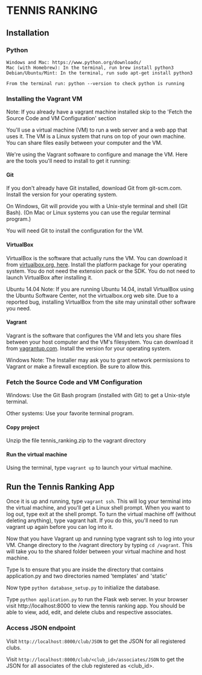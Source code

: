 TENNIS RANKING
=============

## Installation

### Python

```
Windows and Mac: https://www.python.org/downloads/
Mac (with Homebrew): In the terminal, run brew install python3
Debian/Ubuntu/Mint: In the terminal, run sudo apt-get install python3

From the terminal run: python --version to check python is running
```

### Installing the Vagrant VM
Note: If you already have a vagrant machine installed skip to the 'Fetch the Source Code and VM Configuration' section

You'll use a virtual machine (VM) to run a web server and a web app that uses it. The VM is a Linux system that runs on top of your own machine. You can share files easily between your computer and the VM.

We're using the Vagrant software to configure and manage the VM. Here are the tools you'll need to install to get it running:

#### Git
If you don't already have Git installed, download Git from git-scm.com. Install the version for your operating system.

On Windows, Git will provide you with a Unix-style terminal and shell (Git Bash). (On Mac or Linux systems you can use the regular terminal program.)

You will need Git to install the configuration for the VM. 

#### VirtualBox
VirtualBox is the software that actually runs the VM. You can download it from [virtualbox.org, here](https://www.virtualbox.org/wiki/Downloads). Install the platform package for your operating system. You do not need the extension pack or the SDK. You do not need to launch VirtualBox after installing it.

Ubuntu 14.04 Note: If you are running Ubuntu 14.04, install VirtualBox using the Ubuntu Software Center, not the virtualbox.org web site. Due to a reported bug, installing VirtualBox from the site may uninstall other software you need.

#### Vagrant
Vagrant is the software that configures the VM and lets you share files between your host computer and the VM's filesystem. You can download it from [vagrantup.com](https://www.vagrantup.com/downloads.html). Install the version for your operating system.

Windows Note: The Installer may ask you to grant network permissions to Vagrant or make a firewall exception. Be sure to allow this.


### Fetch the Source Code and VM Configuration
Windows: Use the Git Bash program (installed with Git) to get a Unix-style terminal.

Other systems: Use your favorite terminal program.

#### Copy project

Unzip the file tennis_ranking.zip to the vagrant directory 

#### Run the virtual machine
Using the terminal, type `vagrant up` to launch your virtual machine.

## Run the Tennis Ranking App
Once it is up and running, type `vagrant ssh`. This will log your terminal into the virtual machine, and you'll get a Linux shell prompt. When you want to log out, type exit at the shell prompt. To turn the virtual machine off (without deleting anything), type vagrant halt. If you do this, you'll need to run vagrant up again before you can log into it.

Now that you have Vagrant up and running type vagrant ssh to log into your VM. Change directory to the /vagrant directory by typing `cd /vagrant`. This will take you to the shared folder between your virtual machine and host machine.

Type ls to ensure that you are inside the directory that contains application.py and two directories named 'templates' and 'static'

Now type `python database_setup.py` to initialize the database.

Type `python application.py` to run the Flask web server. In your browser visit http://localhost:8000 to view the tennis ranking app. You should be able to view, add, edit, and delete clubs and respective associates.

### Access JSON endpoint
Visit  `http://localhost:8000/club/JSON` to get the JSON for all registered clubs.

Visit  `http://localhost:8000/club/<club_id>/associates/JSON` to get the JSON for all associates of the club registered as <club_id>.


